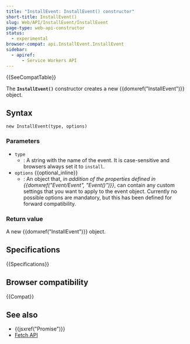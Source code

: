 ```yaml
---
title: "InstallEvent: InstallEvent() constructor"
short-title: InstallEvent()
slug: Web/API/InstallEvent/InstallEvent
page-type: web-api-constructor
status:
  - experimental
browser-compat: api.InstallEvent.InstallEvent
sidebar:
  - apiref:
      - Service Workers API
---
```


{{SeeCompatTable}}

The **`InstallEvent()`** constructor creates a new {{domxref("InstallEvent")}} object.

## Syntax

```js-nolint
new InstallEvent(type, options)
```

### Parameters

- `type`
  - : A string with the name of the event.
    It is case-sensitive and browsers always set it to `install`.
- `options` {{optional_inline}}
  - : An object that, _in addition of the properties defined in {{domxref("Event/Event", "Event()")}}_, can contain any custom settings that you want to apply to the event object. Currently no possible options are mandatory, but this has been defined for forward compatibility.

### Return value

A new {{domxref("InstallEvent")}} object.

## Specifications

{{Specifications}}

## Browser compatibility

{{Compat}}

## See also

- {{jsxref("Promise")}}
- [Fetch API](/en-US/docs/Web/API/Fetch_API)
